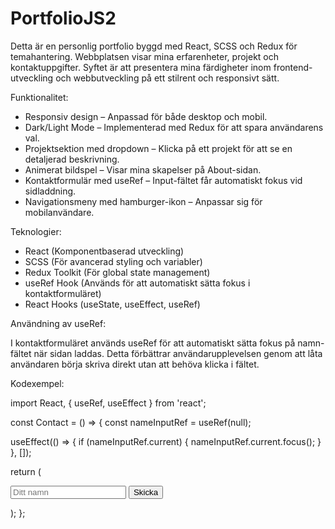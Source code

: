 # PortfolioJS2

Detta är en personlig portfolio byggd med React, SCSS och Redux för temahantering. Webbplatsen visar mina erfarenheter, projekt och kontaktuppgifter. Syftet är att presentera mina färdigheter inom frontend-utveckling och webbutveckling på ett stilrent och responsivt sätt.

Funktionalitet:

- Responsiv design – Anpassad för både desktop och mobil.
- Dark/Light Mode – Implementerad med Redux för att spara användarens val.
- Projektsektion med dropdown – Klicka på ett projekt för att se en detaljerad beskrivning.
- Animerat bildspel – Visar mina skapelser på About-sidan.
- Kontaktformulär med useRef – Input-fältet får automatiskt fokus vid sidladdning.
- Navigationsmeny med hamburger-ikon – Anpassar sig för mobilanvändare.

Teknologier:

- React (Komponentbaserad utveckling)
- SCSS (För avancerad styling och variabler)
- Redux Toolkit (För global state management)
- useRef Hook (Används för att automatiskt sätta fokus i kontaktformuläret)
- React Hooks (useState, useEffect, useRef)

Användning av useRef:

I kontaktformuläret används useRef för att automatiskt sätta fokus på namn-fältet när sidan laddas. Detta förbättrar användarupplevelsen genom att låta användaren börja skriva direkt utan att behöva klicka i fältet.

Kodexempel:

import React, { useRef, useEffect } from 'react';

const Contact = () => {
  const nameInputRef = useRef(null);

  useEffect(() => {
    if (nameInputRef.current) {
      nameInputRef.current.focus();
    }
  }, []);

  return (
    <form>
      <input ref={nameInputRef} type="text" placeholder="Ditt namn" />
      <button type="submit">Skicka</button>
    </form>
  );
};
